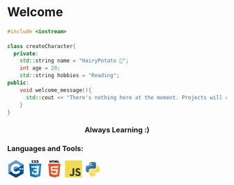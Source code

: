 <h1>
  Welcome
</h1>

```c++
#include <iostream>

class createCharacter{
  private:
    std::string name = "HairyPotato 🥔";
    int age = 20;
    std::string hobbies = "Reading";
public:
    void welcome_message(){
      std::cout << "There's nothing here at the moment. Projects will come up as I go!"
    }
}

```

<h3 align="center">Always Learning :)</h3>

<h3 align="left">Languages and Tools:</h3>
<p align="left"> 
    <img src="https://raw.githubusercontent.com/devicons/devicon/master/icons/cplusplus/cplusplus-original.svg" alt="cplusplus" width="40" height="40"/> 
    <img src="https://raw.githubusercontent.com/devicons/devicon/master/icons/css3/css3-original-wordmark.svg" alt="css3" width="40" height="40"/> 
    <img src="https://raw.githubusercontent.com/devicons/devicon/master/icons/html5/html5-original-wordmark.svg" alt="html5" width="40" height="40"/> 
    <img src="https://raw.githubusercontent.com/devicons/devicon/master/icons/javascript/javascript-original.svg" alt="javascript" width="40" height="40"/>
    <img src="https://raw.githubusercontent.com/devicons/devicon/master/icons/python/python-original.svg" alt="python" width="40" height="40"/> 
</p>
